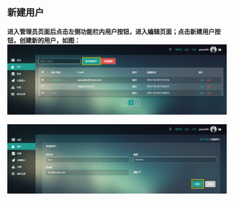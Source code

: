 ## 新建用户

#### 进入管理员页面后点击左侧功能栏内用户按钮，进入编辑页面；点击新建用户按钮，创建新的用户，如图：![](/assets/创建用户.png)

![](/assets/创建用户1.png)

